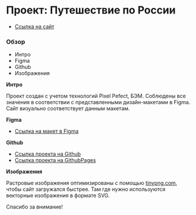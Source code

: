 # Проект: Путешествие по России
* [Ссылка на сайт](https://artem02031980.github.io/russian-travel/)

### Обзор
* Интро
* Figma
* Github
* Изображения

**Интро**

Проект создан с учетом технологий Pixel Pefect, БЭМ. Соблюдены все значения в соответствии с представленными дизайн-макетами в Figma. Сайт визуально соответствует данным макетам.

**Figma**

* [Ссылка на макет в Figma](https://www.figma.com/file/5S2WSbEFL6awjVWJ0NWL8Q/Sprint-3_-Russia-_-desktop-mobile?node-id=28503%3A0)

**Github**

* [Ссылка проекта на Github](https://github.com/Artem02031980/russian-travel)
* [Ссылка проекта на GithubPages](https://artem02031980.github.io/russian-travel/)

**Изображения**

Растровые изображения оптимизированы с помощью [tinypng.com](https://tinypng.com/), чтобы сайт загружался быстрее. Там где нужно используются векторные изображения в формате SVG.

Спасибо за внимание!


